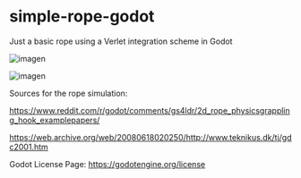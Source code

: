 # simple-rope-godot

Just a basic rope using a Verlet integration scheme in Godot

![imagen](https://user-images.githubusercontent.com/15201222/113626129-0fbdf200-9662-11eb-98c0-2522b89f4a33.png)

![imagen](https://user-images.githubusercontent.com/15201222/113626163-19dff080-9662-11eb-92bf-9624f2b431bb.png) 

Sources for the rope simulation:

https://www.reddit.com/r/godot/comments/gs4ldr/2d_rope_physicsgrappling_hook_examplepapers/

https://web.archive.org/web/20080618020250/http://www.teknikus.dk/tj/gdc2001.htm  

Godot License Page: https://godotengine.org/license
